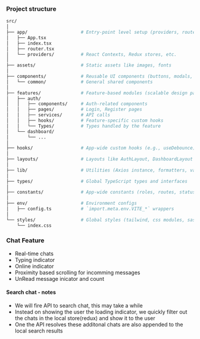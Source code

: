 ### Project structure

```bash
src/
│
├── app/                    # Entry-point level setup (providers, router, global styles)
│   ├── App.tsx
│   ├── index.tsx
│   ├── router.tsx
│   └── providers/          # React Contexts, Redux stores, etc.
│
├── assets/                 # Static assets like images, fonts
│
├── components/             # Reusable UI components (buttons, modals, inputs)
│   └── common/             # General shared components
│
├── features/               # Feature-based modules (scalable design pattern)
│   ├── auth/
│   │   ├── components/     # Auth-related components
│   │   ├── pages/          # Login, Register pages
│   │   ├── services/       # API calls
│   │   ├── hooks/          # Feature-specific custom hooks
│   │   └── Types/          # Types handled by the feature
│   └── dashboard/
│       └── ...
│
├── hooks/                  # App-wide custom hooks (e.g., useDebounce)
│
├── layouts/                # Layouts like AuthLayout, DashboardLayout
│
├── lib/                    # Utilities (Axios instance, formatters, validators)
│
├── types/                  # Global TypeScript types and interfaces
│
├── constants/              # App-wide constants (roles, routes, status codes)
│
├── env/                    # Environment configs
│   ├── config.ts           # `import.meta.env.VITE_*` wrappers
│
└── styles/                 # Global styles (tailwind, css modules, sass)
    └── index.css
```

### Chat Feature

- Real-time chats
- Typing indicator
- Online indicator
- Proximity based scrolling for incomming messages
- UnRead message inicator and count

#### Search chat - notes

- We will fire API to search chat, this may take a while
- Instead on showing the user the loading indicator, we quickly filter out the chats in the local store(redux) and show it to the user
- One the API resolves these additonal chats are also appended to the local search results
